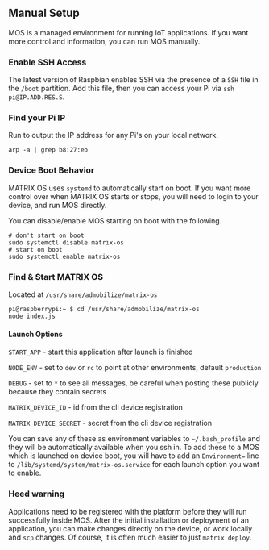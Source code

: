 ## Manual Setup
MOS is a managed environment for running IoT applications. If you want more control and information, you can run MOS manually. 

### Enable SSH Access
The latest version of Raspbian enables SSH via the presence of a `SSH` file in the `/boot` partition. Add this file, then you can access your Pi via `ssh pi@IP.ADD.RES.S`. 

### Find your Pi IP
Run to output the IP address for any Pi's on your local network.
```
arp -a | grep b8:27:eb
```

### Device Boot Behavior
MATRIX OS uses `systemd` to automatically start on boot. If you want more control over when MATRIX OS starts or stops, you will need to login to your device, and run MOS directly.

You can disable/enable MOS starting on boot with the following.
```
# don't start on boot
sudo systemctl disable matrix-os
# start on boot
sudo systemctl enable matrix-os
```

### Find & Start MATRIX OS
Located at `/usr/share/admobilize/matrix-os`

```
pi@raspberrypi:~ $ cd /usr/share/admobilize/matrix-os
node index.js
```

#### Launch Options
`START_APP` - start this application after launch is finished

`NODE_ENV` - set to `dev` or `rc` to point at other environments, default `production`

`DEBUG` - set to `*` to see all messages, be careful when posting these publicly because they contain secrets

`MATRIX_DEVICE_ID` - id from the cli device registration

`MATRIX_DEVICE_SECRET` - secret from the cli device registration

You can save any of these as environment variables to `~/.bash_profile` and they will be automatically available when you ssh in. To add these to a MOS which is launched on device boot, you will have to add an `Environment=` line to `/lib/systemd/system/matrix-os.service` for each launch option you want to enable.

### Heed warning
Applications need to be registered with the platform before they will run successfully inside MOS. After the initial installation or deployment of an application, you can make changes directly on the device, or work locally and `scp` changes. Of course, it is often much easier to just `matrix deploy`.

